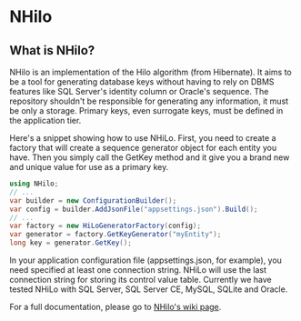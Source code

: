 # NHilo

## What is NHilo?

NHilo is an implementation of the Hilo algorithm (from Hibernate). It aims to be a tool for generating database keys without having to rely on DBMS features like SQL Server's identity column or Oracle's sequence. The repository shouldn't be responsible for generating any information, it must be only a storage. Primary keys, even surrogate keys, must be defined in the application tier.

Here's a snippet showing how to use NHiLo. First, you need to create a factory that will create a sequence generator object for each entity you have. Then you simply call the GetKey method and it give you a brand new and unique value for use as a primary key.

```csharp
using NHilo;
// ...
var builder = new ConfigurationBuilder();
var config = builder.AddJsonFile("appsettings.json").Build();
// ...
var factory = new HiLoGeneratorFactory(config);
var generator = factory.GetKeyGenerator("myEntity");
long key = generator.GetKey();
```

In your application configuration file (appsettings.json, for example), you need specified at least one connection string. NHiLo will use the last connection string for storing its control value table. Currently we have tested NHiLo with SQL Server, SQL Server CE, MySQL, SQLite and Oracle.

For a full documentation, please go to [NHilo's wiki page](https://github.com/fabiogouw/NHilo/wiki).
